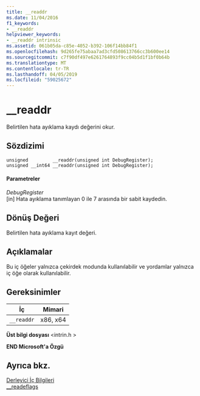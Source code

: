```yaml
---
title: __readdr
ms.date: 11/04/2016
f1_keywords:
- __readdr
helpviewer_keywords:
- __readdr intrinsic
ms.assetid: 061b05da-c85e-4052-b392-106f14bb84f1
ms.openlocfilehash: 9d265fe75abaa7ad3cfd508613766cc3b600ee14
ms.sourcegitcommit: c7f90df497e6261764893f9cc04b5d1f1bf0b64b
ms.translationtype: MT
ms.contentlocale: tr-TR
ms.lasthandoff: 04/05/2019
ms.locfileid: "59025672"
---
```

# <a name="readdr"></a>__readdr

Belirtilen hata ayıklama kaydı değerini okur.

## <a name="syntax"></a>Sözdizimi

```
unsigned         __readdr(unsigned int DebugRegister);
unsigned __int64 __readdr(unsigned int DebugRegister);
```

#### <a name="parameters"></a>Parametreler

*DebugRegister*<br/>
[in] Hata ayıklama tanımlayan 0 ile 7 arasında bir sabit kaydedin.

## <a name="return-value"></a>Dönüş Değeri

Belirtilen hata ayıklama kayıt değeri.

## <a name="remarks"></a>Açıklamalar

Bu iç öğeler yalnızca çekirdek modunda kullanılabilir ve yordamlar yalnızca iç öğe olarak kullanılabilir.

## <a name="requirements"></a>Gereksinimler

|İç|Mimari|
|---------------|------------------|
|`__readdr`|x86, x64|

**Üst bilgi dosyası** \<intrin.h >

**END Microsoft'a Özgü**

## <a name="see-also"></a>Ayrıca bkz.

[Derleyici İç Bilgileri](../intrinsics/compiler-intrinsics.md)<br/>
[__readeflags](../intrinsics/readeflags.md)